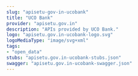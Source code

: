 ```yaml
---
slug: "apisetu-gov-in-ucobank"
title: "UCO Bank"
provider: "apisetu.gov.in"
description: "APIs provided by UCO Bank."
logo: "apisetu.gov.in-ucobank-logo.svg"
logoMediaType: "image/svg+xml"
tags:
- "open_data"
stubs: "apisetu.gov.in-ucobank-stubs.json"
swagger: "apisetu.gov.in-ucobank-swagger.json"
---
```

